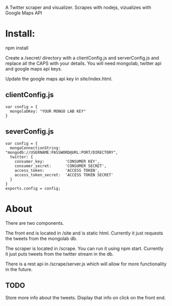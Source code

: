 A Twitter scraper and visualizer. Scrapes with nodejs, vizualizes with Google Maps API 

# Install:

npm install

Create a /secret/ directory with a clientConfig.js and serverConfig.js and replace all the CAPS with your details. You will need mongolab, twitter api and google maps api keys.

Update the google maps api key in site/index.html.


## clientConfig.js

```
var config = {
  mongolabKey: "YOUR MONGO LAB KEY"
}
```

## severConfig.js
```
var config = {
  mongoConnectionString: "mongodb://USERNAME:PASSWORD@URL:PORT/DIRECTORY",
  twitter: {
    consumer_key:         'CONSUMER KEY',
    consumer_secret:      'CONSUMER SECRET',
    access_token:         'ACCESS TOKEN',
    access_token_secret:  'ACCESS TOKEN SECRET'
  }
}
exports.config = config;
```

# About

There are two components.

The front end is located in /site and is static html. Currently it just requests the tweets from the mongolab db.

The scraper is located in /scrape. You can run it using npm start. Currently it just puts tweets from the twitter stream in the db.

There is a rest api in /scrape/server.js which will allow for more functionality in the future.

## TODO

Store more info about the tweets.
Display that info on click on the front end.